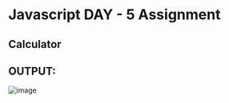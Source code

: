 # Javascript DAY - 5 Assignment
## Calculator
## OUTPUT:
![image](https://github.com/gpavithra673/JavaScript_Day5_assignment/assets/93427264/cc63a77c-a21f-47fa-b5a1-ad441e1cea9c)
